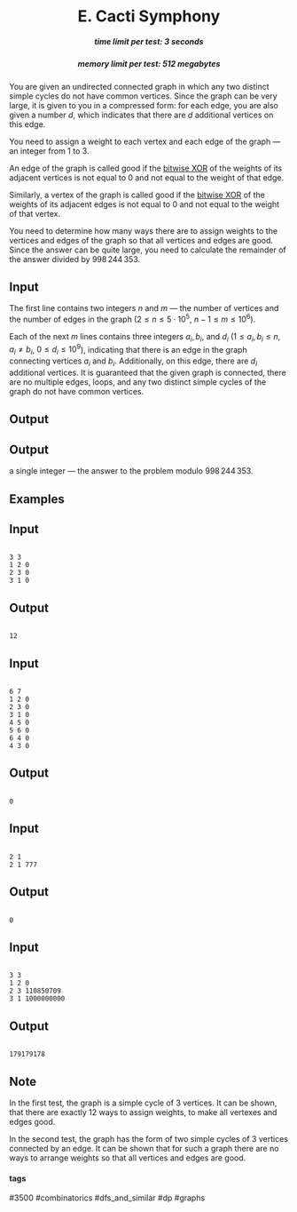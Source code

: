 <h1 style='text-align: center;'> E. Cacti Symphony</h1>

<h5 style='text-align: center;'>time limit per test: 3 seconds</h5>
<h5 style='text-align: center;'>memory limit per test: 512 megabytes</h5>

You are given an undirected connected graph in which any two distinct simple cycles do not have common vertices. Since the graph can be very large, it is given to you in a compressed form: for each edge, you are also given a number $d$, which indicates that there are $d$ additional vertices on this edge.

You need to assign a weight to each vertex and each edge of the graph — an integer from $1$ to $3$.

An edge of the graph is called good if the [bitwise XOR](https://en.wikipedia.org/wiki/Exclusive_or) of the weights of its adjacent vertices is not equal to $0$ and not equal to the weight of that edge.

Similarly, a vertex of the graph is called good if the [bitwise XOR](https://en.wikipedia.org/wiki/Exclusive_or) of the weights of its adjacent edges is not equal to $0$ and not equal to the weight of that vertex.

You need to determine how many ways there are to assign weights to the vertices and edges of the graph so that all vertices and edges are good. Since the answer can be quite large, you need to calculate the remainder of the answer divided by $998\,244\,353$.

## Input

The first line contains two integers $n$ and $m$ — the number of vertices and the number of edges in the graph ($2 \le n \le 5 \cdot 10^5$, $n - 1 \le m \le 10^6$).

Each of the next $m$ lines contains three integers $a_i, b_i$, and $d_i$ ($1 \le a_i, b_i \le n$, $a_i \ne b_i$, $0 \le d_i \le 10^9$), indicating that there is an edge in the graph connecting vertices $a_i$ and $b_i$. Additionally, on this edge, there are $d_i$ additional vertices. It is guaranteed that the given graph is connected, there are no multiple edges, loops, and any two distinct simple cycles of the graph do not have common vertices.

## Output

## Output

 a single integer — the answer to the problem modulo $998\,244\,353$.

## Examples

## Input


```

3 3
1 2 0
2 3 0
3 1 0

```
## Output


```

12

```
## Input


```

6 7
1 2 0
2 3 0
3 1 0
4 5 0
5 6 0
6 4 0
4 3 0

```
## Output


```

0

```
## Input


```

2 1
2 1 777

```
## Output


```

0

```
## Input


```

3 3
1 2 0
2 3 110850709
3 1 1000000000

```
## Output


```

179179178

```
## Note

In the first test, the graph is a simple cycle of $3$ vertices. It can be shown, that there are exactly $12$ ways to assign weights, to make all vertexes and edges good.

In the second test, the graph has the form of two simple cycles of $3$ vertices connected by an edge. It can be shown that for such a graph there are no ways to arrange weights so that all vertices and edges are good.



#### tags 

#3500 #combinatorics #dfs_and_similar #dp #graphs 